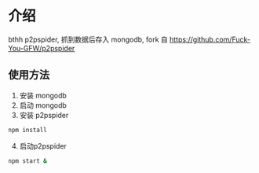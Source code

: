 # 介绍

bthh p2pspider, 抓到数据后存入 mongodb, fork 自 https://github.com/Fuck-You-GFW/p2pspider

## 使用方法

1. 安装 mongodb
2. 启动 mongodb
3. 安装 p2pspider

```sh
npm install
```

4. 启动p2pspider

```sh
npm start &
```
